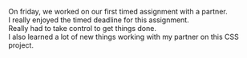 On friday, we worked on our first timed assignment with a partner.  
I really enjoyed the timed deadline for this assignment.   
Really had to take control to get things done.  
I also learned a lot of new things working with my partner on this CSS project.
